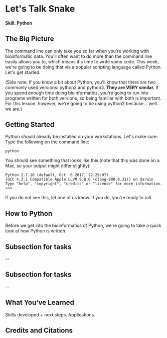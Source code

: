 # Let's Talk Snake
#### Skill: Python

## The Big Picture

The command line can only take you so far when you're working with bioinformatic data. You'll often want to do more than the command line easily allows you to, which means it's time to write some code. This week, we're going to be doing that via a popular scripting language called Python. Let's get started.

(Side note: If you know a bit about Python, you'll know that there are two commonly used versions: python2 and python3. **They are VERY similar.** If you spend enough time doing bioinformatics, you're going to run into programs written for both versions, so being familiar with both is important. For this lesson, however, we're going to be using python2 because... well... we are.)

## Getting Started

Python *should* already be installed on your workstations. Let's make sure: Type the following on the command line:
```shell
python
```
You should see something that looks like this (note that this was done on a Mac, so your output might differ slightly):
```shell
Python 2.7.10 (default, Oct  6 2017, 22:29:07) 
[GCC 4.2.1 Compatible Apple LLVM 9.0.0 (clang-900.0.31)] on darwin
Type "help", "copyright", "credits" or "license" for more information.
>>> 
```

If you do not see this, let one of us know. If you do, you're ready to roll.

## How to Python

Before we get into the bioinformatics of Python, we're going to take a quick look at how Python is written.

## Subsection for tasks

--

## Subsection for tasks

--

## What You've Learned

Skills developed + next steps. Applications.

## Credits and Citations
